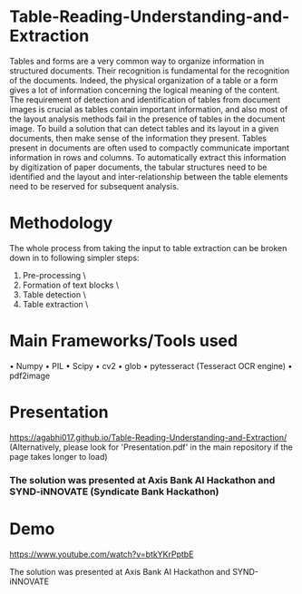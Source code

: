 # Table-Reading-Understanding-and-Extraction

Tables and forms are a very common way to organize information in structured documents. Their recognition is fundamental for the recognition of the documents. Indeed, the physical organization of a table or a form gives a lot of information concerning the logical meaning of the content. The requirement of detection and identification of tables from document images is crucial as tables contain important information, and also most of the layout analysis methods fail in the presence of tables in the document image. To build a solution that can detect tables and its layout in a given documents, then make sense of the information they present. Tables present in documents are often used to compactly communicate important information in rows and columns. To automatically extract this information by digitization of paper documents, the tabular structures need to be identified and the layout and inter-relationship between the table elements need to be reserved for subsequent analysis.

# Methodology
The whole process from taking the input to table extraction can be broken down in to following simpler steps: 
1. Pre-processing \
2. Formation of text blocks \
3. Table detection \
4. Table extraction \

# Main Frameworks/Tools used 
• Numpy
• PIL 
• Scipy 
• cv2 
• glob 
• pytesseract (Tesseract OCR engine) 
• pdf2image

# Presentation
https://agabhi017.github.io/Table-Reading-Understanding-and-Extraction/ \
(Alternatively, please look for 'Presentation.pdf' in the main repository if the page takes longer to load)

### The solution was presented at Axis Bank AI Hackathon and SYND-iNNOVATE (Syndicate Bank Hackathon)

# Demo
https://www.youtube.com/watch?v=btkYKrPptbE

The solution was presented at Axis Bank AI Hackathon and SYND-iNNOVATE
